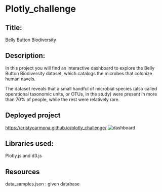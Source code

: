 # Plotly_challenge

## Title:
Belly Button Biodiversity

## Description:
In this project you will find an interactive dashboard to explore the Belly Button Biodiversity dataset, which catalogs the microbes that colonize human navels.

The dataset reveals that a small handful of microbial species (also called operational taxonomic units, or OTUs, in the study) were 
present in more than 70% of people, while the rest were relatively rare. 

## Deployed project
https://cristycarmona.github.io/plotly_challenge/
![dashboard](https://user-images.githubusercontent.com/64176733/89846096-22b10e80-db35-11ea-8315-217c360ebfa6.png)

## Libraries used: 
Plotly.js and d3.js

## Resources
data_samples.json : given database 
